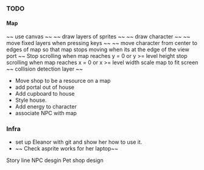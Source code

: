 ### TODO

#### Map

~~ use canvas ~~
~~ draw layers of sprites ~~
~~ draw character ~~
~~ move fixed layers when pressing keys ~~
~~ move character from center to edges of map so that map stops moving when its at the edge of the view port ~~
Stop scrolling when map reaches y = 0 or y >= level height
stop scrolling when map reaches x = 0 or x >= level width
scale map to fit screen
~~ collision detection layer ~~

- Move shop to be a resource on a map
- add portal out of house
- Add cupboard to house
- Style house.
- Add energy to character
- associate NPC with map

### Infra

- set up Eleanor with git and show her how to use it.
- ~~ Check asprite works for her laptop~~

Story line
NPC desgin
Pet shop design
